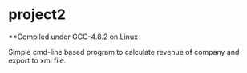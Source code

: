 project2
========

**Compiled under GCC-4.8.2 on Linux

Simple cmd-line based program to calculate revenue of company and export to xml file.
